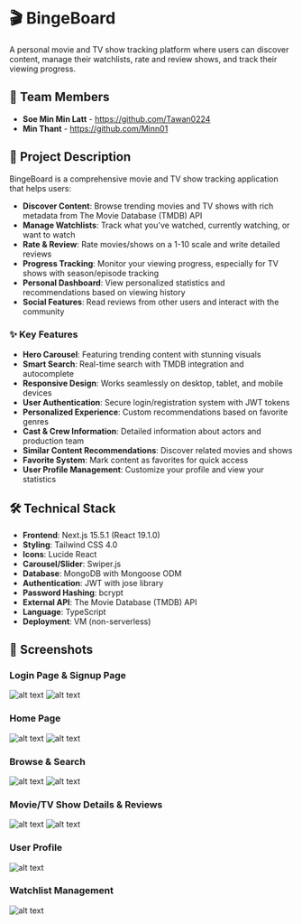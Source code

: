 # 🎬 BingeBoard

A personal movie and TV show tracking platform where users can discover content, manage their watchlists, rate and review shows, and track their viewing progress.

## 👥 Team Members

- **Soe Min Min Latt** - https://github.com/Tawan0224
- **Min Thant** - https://github.com/Minn01


## 📖 Project Description

BingeBoard is a comprehensive movie and TV show tracking application that helps users:

- **Discover Content**: Browse trending movies and TV shows with rich metadata from The Movie Database (TMDB) API
- **Manage Watchlists**: Track what you've watched, currently watching, or want to watch
- **Rate & Review**: Rate movies/shows on a 1-10 scale and write detailed reviews
- **Progress Tracking**: Monitor your viewing progress, especially for TV shows with season/episode tracking
- **Personal Dashboard**: View personalized statistics and recommendations based on viewing history
- **Social Features**: Read reviews from other users and interact with the community

### ✨ Key Features

- **Hero Carousel**: Featuring trending content with stunning visuals
- **Smart Search**: Real-time search with TMDB integration and autocomplete
- **Responsive Design**: Works seamlessly on desktop, tablet, and mobile devices
- **User Authentication**: Secure login/registration system with JWT tokens
- **Personalized Experience**: Custom recommendations based on favorite genres
- **Cast & Crew Information**: Detailed information about actors and production team
- **Similar Content Recommendations**: Discover related movies and shows
- **Favorite System**: Mark content as favorites for quick access
- **User Profile Management**: Customize your profile and view your statistics

## 🛠️ Technical Stack

- **Frontend**: Next.js 15.5.1 (React 19.1.0)
- **Styling**: Tailwind CSS 4.0
- **Icons**: Lucide React
- **Carousel/Slider**: Swiper.js
- **Database**: MongoDB with Mongoose ODM
- **Authentication**: JWT with jose library
- **Password Hashing**: bcrypt
- **External API**: The Movie Database (TMDB) API
- **Language**: TypeScript
- **Deployment**: VM (non-serverless)


## 📱 Screenshots

### Login Page & Signup Page
![alt text](./Screenshots/LoginPage.png)
![alt text](./Screenshots/SignUpPage.png)

### Home Page
![alt text](./Screenshots/HomePage1.png)
![alt text](./Screenshots/HomePage2.png)

### Browse & Search
![alt text](./Screenshots/BrowsePage.png)
![alt text](./Screenshots/Search.png)

### Movie/TV Show Details & Reviews
![alt text](./Screenshots/MovieDetailPage.png)
![alt text](./Screenshots/ReviewSection.png)

### User Profile
![alt text](./Screenshots/UserProfilePage.png)

### Watchlist Management
![alt text](./Screenshots/MyListPage.png)

